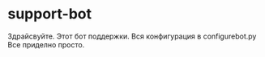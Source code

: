 # support-bot
Здрайсвуйте. Этот бот поддержки. Вся конфигурация в configurebot.py 
Все приделно просто.
